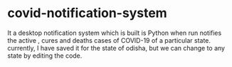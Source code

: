 # covid-notification-system
It a desktop notification system which is built is Python when run notifies the active , cures and deaths cases of COVID-19 of a particular state.
currently, I have saved it for the state of odisha, but we can change to any state by editing the code.

